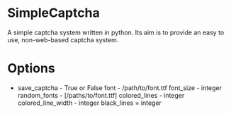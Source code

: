 SimpleCaptcha
=============

A simple captcha system written in python.  Its aim is to provide an easy to use, non-web-based captcha system.

Options
=======

* save_captcha - True or False
font - /path/to/font.ttf
font_size - integer
random_fonts - [/paths/to/font.ttf]
colored_lines - integer
colored_line_width - integer
black_lines = integer

